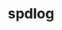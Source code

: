 ---
title: "spdlog"
layout: cache
categories: [package, develop]
meta: {"compilers": ["apple-clang@16.0.0", "gcc@10.5.0", "gcc@11.4.0", "gcc@13.3.0", "gcc@7.5.0"], "num_specs": 24, "num_specs_by_stack": {"developer-tools-aarch64-linux-gnu": 3, "developer-tools-darwin": 3, "developer-tools-x86_64_v3-linux-gnu": 3, "e4s": 6, "e4s-neoverse-v2": 6, "radiuss": 3, "root": 24}, "oss": ["centos7", "rhel8", "sequoia", "ubuntu18.04", "ubuntu22.04"], "platforms": ["darwin", "linux"], "stacks": ["developer-tools-aarch64-linux-gnu", "developer-tools-darwin", "developer-tools-x86_64_v3-linux-gnu", "e4s", "e4s-neoverse-v2", "radiuss", "root"], "targets": ["aarch64", "neoverse_v2", "x86_64_v3"], "versions": ["1.12.0", "1.15.0", "1.15.2"]}
spec_details: [{"compiler": "gcc@10.5.0", "hash": "3ta2o7xrjsymymbbgthsbv3qtak5edjh", "os": "centos7", "platform": "linux", "size": "-", "stacks": ["developer-tools-x86_64_v3-linux-gnu", "root"], "target": "x86_64_v3", "variants": ["build_system=cmake", "build_type=Release", "generator=make", "~ipo", "patches:=fdc325d", "+shared"], "versions": ["1.15.2"]}, {"compiler": "gcc@11.4.0", "hash": "3wzvmb6ceclxnrf7w4wwddimg4im5pzx", "os": "ubuntu22.04", "platform": "linux", "size": "-", "stacks": ["e4s-neoverse-v2", "root"], "target": "neoverse_v2", "variants": ["build_system=cmake", "build_type=Release", "generator=make", "~ipo", "patches:=fdc325d", "+shared"], "versions": ["1.12.0"]}, {"compiler": "gcc@13.3.0", "hash": "4qedvu2ky5g3yssjznu6r3izhh55mlgq", "os": "rhel8", "platform": "linux", "size": "-", "stacks": ["developer-tools-aarch64-linux-gnu", "root"], "target": "aarch64", "variants": ["build_system=cmake", "build_type=Release", "generator=make", "~ipo", "patches:=fdc325d", "+shared"], "versions": ["1.15.2"]}, {"compiler": "gcc@11.4.0", "hash": "6kfikydvuonf2r4v5fgxhawhbwtp3doo", "os": "ubuntu22.04", "platform": "linux", "size": "-", "stacks": ["e4s-neoverse-v2", "root"], "target": "neoverse_v2", "variants": ["build_system=cmake", "build_type=Release", "generator=make", "~ipo", "patches:=5ed92f4,fd4cbb1,fdc325d", "+shared"], "versions": ["1.15.0"]}, {"compiler": "apple-clang@16.0.0", "hash": "7kofzzgyy7mbftxtm4jboyaqfe5agomi", "os": "sequoia", "platform": "darwin", "size": "-", "stacks": ["developer-tools-darwin", "root"], "target": "aarch64", "variants": ["build_system=cmake", "build_type=Release", "generator=make", "~ipo", "patches:=fdc325d", "+shared"], "versions": ["1.15.2"]}, {"compiler": "gcc@11.4.0", "hash": "azwvecew4kzmahah63o7s3yhitxdew6f", "os": "ubuntu22.04", "platform": "linux", "size": "-", "stacks": ["e4s", "root"], "target": "x86_64_v3", "variants": ["build_system=cmake", "build_type=Release", "generator=make", "~ipo", "patches:=fdc325d", "+shared"], "versions": ["1.12.0"]}, {"compiler": "gcc@13.3.0", "hash": "bvvxpcvgjh6hesaakryz44cinooo3oys", "os": "rhel8", "platform": "linux", "size": "-", "stacks": ["developer-tools-aarch64-linux-gnu", "root"], "target": "aarch64", "variants": ["build_system=cmake", "build_type=Release", "generator=make", "~ipo", "patches:=fdc325d", "+shared"], "versions": ["1.15.2"]}, {"compiler": "gcc@11.4.0", "hash": "cxhgjong6noqy5vvw7u4wig2tbevr52i", "os": "ubuntu22.04", "platform": "linux", "size": "-", "stacks": ["e4s", "root"], "target": "x86_64_v3", "variants": ["build_system=cmake", "build_type=Release", "generator=make", "~ipo", "patches:=fdc325d", "+shared"], "versions": ["1.12.0"]}, {"compiler": "apple-clang@16.0.0", "hash": "f7khkhldbisqefiy4e5uphten2sqfrlh", "os": "sequoia", "platform": "darwin", "size": "-", "stacks": ["developer-tools-darwin", "root"], "target": "aarch64", "variants": ["build_system=cmake", "build_type=Release", "generator=make", "~ipo", "patches:=fdc325d", "+shared"], "versions": ["1.15.2"]}, {"compiler": "gcc@11.4.0", "hash": "galzfrqvp6yq7xbuk6cesp3qnriyglnp", "os": "ubuntu22.04", "platform": "linux", "size": "-", "stacks": ["e4s", "root"], "target": "x86_64_v3", "variants": ["build_system=cmake", "build_type=Release", "generator=make", "~ipo", "patches:=5ed92f4,fd4cbb1,fdc325d", "+shared"], "versions": ["1.15.0"]}, {"compiler": "gcc@11.4.0", "hash": "gn3fc5gnmf2tqg54xl3w4qsyisaidlrg", "os": "ubuntu22.04", "platform": "linux", "size": "-", "stacks": ["e4s-neoverse-v2", "root"], "target": "neoverse_v2", "variants": ["build_system=cmake", "build_type=Release", "generator=make", "~ipo", "patches:=fdc325d", "+shared"], "versions": ["1.12.0"]}, {"compiler": "apple-clang@16.0.0", "hash": "jcej72litjvgj4v5xzpsrqijezxha7xr", "os": "sequoia", "platform": "darwin", "size": "-", "stacks": ["developer-tools-darwin", "root"], "target": "aarch64", "variants": ["build_system=cmake", "build_type=Release", "generator=make", "~ipo", "patches:=fdc325d", "+shared"], "versions": ["1.15.2"]}, {"compiler": "gcc@7.5.0", "hash": "jheuwpa2ewsxacxym5qui22jkv5hx3je", "os": "ubuntu18.04", "platform": "linux", "size": "-", "stacks": ["radiuss", "root"], "target": "x86_64_v3", "variants": ["build_system=cmake", "build_type=Release", "generator=make", "~ipo", "patches:=fdc325d", "+shared"], "versions": ["1.12.0"]}, {"compiler": "gcc@11.4.0", "hash": "jjbh5i5q2dspospuzf5pmixxjuy7hgpr", "os": "ubuntu22.04", "platform": "linux", "size": "-", "stacks": ["e4s", "root"], "target": "x86_64_v3", "variants": ["build_system=cmake", "build_type=Release", "generator=make", "~ipo", "patches:=5ed92f4,fd4cbb1,fdc325d", "+shared"], "versions": ["1.15.0"]}, {"compiler": "gcc@11.4.0", "hash": "l4ffjlyursoimkjyklufub2sf3bwb4r4", "os": "ubuntu22.04", "platform": "linux", "size": "-", "stacks": ["e4s-neoverse-v2", "root"], "target": "neoverse_v2", "variants": ["build_system=cmake", "build_type=Release", "generator=make", "~ipo", "patches:=fdc325d", "+shared"], "versions": ["1.12.0"]}, {"compiler": "gcc@11.4.0", "hash": "lxvt2d3ytgkj6hvkh22gcytrkk2vufdr", "os": "ubuntu22.04", "platform": "linux", "size": "-", "stacks": ["e4s", "root"], "target": "x86_64_v3", "variants": ["build_system=cmake", "build_type=Release", "generator=make", "~ipo", "patches:=5ed92f4,fd4cbb1,fdc325d", "+shared"], "versions": ["1.15.0"]}, {"compiler": "gcc@11.4.0", "hash": "mpb7ay4xhedxr6wnpqaotzwdnzzrpqug", "os": "ubuntu22.04", "platform": "linux", "size": "-", "stacks": ["e4s-neoverse-v2", "root"], "target": "neoverse_v2", "variants": ["build_system=cmake", "build_type=Release", "generator=make", "~ipo", "patches:=5ed92f4,fd4cbb1,fdc325d", "+shared"], "versions": ["1.15.0"]}, {"compiler": "gcc@10.5.0", "hash": "oxr37bmcejj4v2owrmh7oi55syqnt5ei", "os": "centos7", "platform": "linux", "size": "-", "stacks": ["developer-tools-x86_64_v3-linux-gnu", "root"], "target": "x86_64_v3", "variants": ["build_system=cmake", "build_type=Release", "generator=make", "~ipo", "patches:=fdc325d", "+shared"], "versions": ["1.15.2"]}, {"compiler": "gcc@7.5.0", "hash": "r4uadib7rj4f4pxp5ihj2g735h3hgkwq", "os": "ubuntu18.04", "platform": "linux", "size": "-", "stacks": ["radiuss", "root"], "target": "x86_64_v3", "variants": ["build_system=cmake", "build_type=Release", "generator=make", "~ipo", "patches:=fdc325d", "+shared"], "versions": ["1.12.0"]}, {"compiler": "gcc@7.5.0", "hash": "wievzfizj2riotmd7job4ugtqvgwnfbq", "os": "ubuntu18.04", "platform": "linux", "size": "-", "stacks": ["radiuss", "root"], "target": "x86_64_v3", "variants": ["build_system=cmake", "build_type=Release", "generator=make", "~ipo", "patches:=fdc325d", "+shared"], "versions": ["1.12.0"]}, {"compiler": "gcc@13.3.0", "hash": "xgjh4okuzq6seai63tqsxlua3d6ggtck", "os": "rhel8", "platform": "linux", "size": "-", "stacks": ["developer-tools-aarch64-linux-gnu", "root"], "target": "aarch64", "variants": ["build_system=cmake", "build_type=Release", "generator=make", "~ipo", "patches:=fdc325d", "+shared"], "versions": ["1.15.2"]}, {"compiler": "gcc@11.4.0", "hash": "xh5ubsh6cvjn3w2mag7nnlmxx6rwn2h7", "os": "ubuntu22.04", "platform": "linux", "size": "-", "stacks": ["e4s", "root"], "target": "x86_64_v3", "variants": ["build_system=cmake", "build_type=Release", "generator=make", "~ipo", "patches:=fdc325d", "+shared"], "versions": ["1.12.0"]}, {"compiler": "gcc@11.4.0", "hash": "yyxcv3m626rqeg27qahva6xrnjh7qkpk", "os": "ubuntu22.04", "platform": "linux", "size": "-", "stacks": ["e4s-neoverse-v2", "root"], "target": "neoverse_v2", "variants": ["build_system=cmake", "build_type=Release", "generator=make", "~ipo", "patches:=5ed92f4,fd4cbb1,fdc325d", "+shared"], "versions": ["1.15.0"]}, {"compiler": "gcc@10.5.0", "hash": "zd562spu3zg7kferbuouz7ubporfjnsg", "os": "centos7", "platform": "linux", "size": "-", "stacks": ["developer-tools-x86_64_v3-linux-gnu", "root"], "target": "x86_64_v3", "variants": ["build_system=cmake", "build_type=Release", "generator=make", "~ipo", "patches:=fdc325d", "+shared"], "versions": ["1.15.2"]}]
---